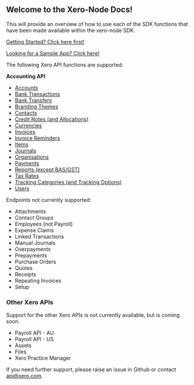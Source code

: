 ## Welcome to the Xero-Node Docs!

This will provide an overview of how to use each of the SDK functions that have been made available within the xero-node SDK.

[Getting Started? Click here first!](./Creating-an-SDK-Client.md)

[Looking for a Sample App? Click here!](./Sample-App-Setup.md)

The following Xero API functions are supported:

**Accounting API**
* [Accounts](./Accounts.md)
* [Bank Transactions](./Bank-Transactions.md)
* [Bank Transfers](./Bank-Transfers.md)
* [Branding Themes](./Branding-Themes.md)
* [Contacts](./Contacts.md)
* [Credit Notes (and Allocations)](./Credit-Notes.md)
* [Currencies](./Currencies.md)
* [Invoices](./Invoices.md)
* [Invoice Reminders](./Invoice-Reminders.md)
* [Items](./Items.md)
* [Journals](./Journals.md)
* [Organisations](./Organisations.md)
* [Payments](./Payments.md)
* [Reports (except BAS/GST)](./Reports.md)
* [Tax Rates](./Tax-Rates.md)
* [Tracking Categories (and Tracking Options)](./Tracking-Categories.md)
* [Users](./Users.md)

Endpoints not currently supported:

* Attachments
* Contact Groups
* Employees (not Payroll)
* Expense Claims
* Linked Transactions
* Manual Journals
* Overpayments
* Prepayments
* Purchase Orders
* Quotes
* Receipts
* Repeating Invoices
* Setup

### Other Xero APIs

Support for the other Xero APIs is not currently available, but is coming soon.

* Payroll API - AU
* Payroll API - US
* Assets
* Files
* Xero Practice Manager


If you need further support, please raise an issue in Github or contact api@xero.com.


